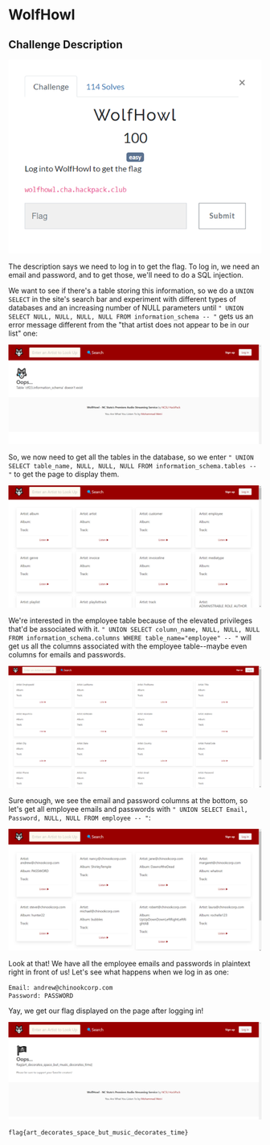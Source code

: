 # WolfHowl

## Challenge Description

![](https://github.com/mt3636/HackPack-CTF-2023/blob/main/WolfHowl/images/challengedescription.png)

The description says we need to log in to get the flag. To log in, we need an email and password, and to get those, we'll need to do a SQL injection.

We want to see if there's a table storing this information, so we do a `UNION SELECT` in the site's search bar and experiment with different types of databases and an increasing number of NULL parameters until `" UNION SELECT NULL, NULL, NULL, NULL FROM information_schema -- "` gets us an error message different from the "that artist does not appear to be in our list" one:

![](https://github.com/mt3636/HackPack-CTF-2023/blob/main/WolfHowl/images/tabledoesntexist.png)

So, we now need to get all the tables in the database, so we enter `" UNION SELECT table_name, NULL, NULL, NULL FROM information_schema.tables -- "` to get the page to display them.

![](https://github.com/mt3636/HackPack-CTF-2023/blob/main/WolfHowl/images/databasetables.png)

We're interested in the employee table because of the elevated privileges that'd be associated with it. `" UNION SELECT column_name, NULL, NULL, NULL FROM information_schema.columns WHERE table_name="employee" -- "` will get us all the columns associated with the employee table--maybe even columns for emails and passwords.

![](https://github.com/mt3636/HackPack-CTF-2023/blob/main/WolfHowl/images/employeecolumns.png)

Sure enough, we see the email and password columns at the bottom, so let's get all employee emails and passwords with `" UNION SELECT Email, Password, NULL, NULL FROM employee -- "`:

![](https://github.com/mt3636/HackPack-CTF-2023/blob/main/WolfHowl/images/usernamesandpasswords.png)

Look at that! We have all the employee emails and passwords in plaintext right in front of us! Let's see what happens when we log in as one:

    Email: andrew@chinookcorp.com
    Password: PASSWORD

Yay, we get our flag displayed on the page after logging in!

![](https://github.com/mt3636/HackPack-CTF-2023/blob/main/WolfHowl/images/flag.png)

    flag{art_decorates_space_but_music_decorates_time}
